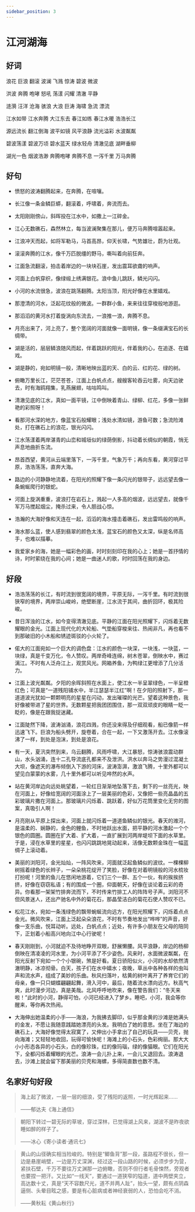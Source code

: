 ```yaml
---
sidebar_position: 3
---
```


# 江河湖海

## 好词

浪花 巨浪 翻滚 波澜 飞溅 惊涛 碧波 微波

洪波 奔腾 咆哮 怒吼 荡漾 闪耀 清澈 平静

涟漪 汪洋 沧海 骇浪 大浪 巨涛 海啸 急流 漂流

江水如带 江水奔腾 大江东去 春江如练 春江水暖 浩浩长江

源远流长 翻江倒海 波平如镜 风平浪静 流光溢彩 水波粼粼

碧波荡漾 碧波万顷 碧水蓝天 绿水轻舟 清澈见底 湖畔垂柳

湖光一色 烟波浩渺 奔腾咆哮 奔腾不息 一泻千里 万马奔腾

## 好句

- 愤怒的波涛翻腾起来，在奔腾，在喧嚷。

- 长江像一条金鳞巨蟒，翻滚着，呼啸着，奔流而去。

- 太阳刚刚傍山，斜晖投在江水中，如撒上一江碎金。

- 江心无数礁石，森然林立，每当波澜聚集在那儿，便万马奔腾喧嚣起来。

- 江浪冲天而起，如将军勒马，马首高昂，仰天长啸，气势雄壮，蔚为壮观。

- 滚滚奔腾的江水，像千万匹脱缰的野马，嘶叫着向前狂奔。

- 江面急流翻滚，拍击着岸边的一块块石崖，发出震耳欲聋的响声。

- 河面上白帆穿织，像绿缎上绣满银花。浪中鱼儿跳跃，鳞光闪闪。

- 小河的水流很急，波浪在跳荡翻腾。太阳当顶，阳光好像在水里嬉戏。

- 那澄清的河水，泛起花纹般的微波。一群群小鱼，来来往往穿梭般地游逛。

- 那滔滔的黄河水打着旋涡向东流去，一浪推一浪，奔腾不息。

- 月亮出来了，河上亮了，整个宽阔的河面就像一面明镜，像一条缀满宝石的长绸带。

- 湖是活的，层层鳞浪随风而起，伴着跳跃的阳光，伴着我的心，在追逐、在嬉戏。

- 湖是静的，宛如明镜一般，清晰地映出蓝的天、白的云、红的花、绿的树。

- 俯瞰万里长江，茫茫苍苍，江面上白帆点点，艘艘客轮吞云吐雾，向天边驶去，时有海鸥翔集，乳燕展翅，咕咕鸣叫。

- 清澈见底的江水，真如一面平镜，江中倒映着青山、绿柳、红花，多像一张鲜艳的彩照呀！

- 看那河水深的地方，像蓝宝石般耀眼；浅处水清如镜，游鱼可数；急流险滩处，打在礁石上的浪花，银光闪闪。

- 江水荡漾着两岸湛青的山峦和城垣似的绿荫倒影，抖动着长绸似的朝霞，悄无声息地曲折东流。

- 昂首西望，黄河从云端里落下，一泻千里，气象万千；再向东看，黄河穿过平原，浩浩荡荡，直奔大海。

- 路边的小河静静地流着，在阳光的照耀下像一条闪光的银带子，远远望去像一条蜿蜒爬行的银蛇。

- 河面上旋涡重重，波浪打在岩石上，溅起一人多高的烟波，远远望去，就像千军万马搅起烟尘，掩杀过来，令人胆战心惊。

- 浩瀚的大海好像和天连在一起，滔滔的海水撞击着礁石，发出雷鸣般的响声。

- 海水那么蓝，使人感到翡翠的颜色太浅，蓝宝石的颜色又太深，纵是名师高手，也难以描摹。

- 我爱家乡的海，她是一幅彩色的画，时时刻刻印在我的心上；她是一首抒情的诗，时时萦绕在我的心间；她是一曲迷人的歌，时时回荡在我的身边。

## 好段

- 浩浩荡荡的长江，有时流到很宽阔的境界，平原无际，一泻千里。有时流到很狭窄的境界，两岸崇山峻岭，绝壁断崖，江水流于其间，曲折回环，极其险峻。

- 昔日浑浊的江水，如今变得清澈见底。平静的江面在阳光照耀下，闪烁着无数耀眼的金光。江面上现代化的大轮船、气垫船穿梭来往、热闹非凡，再也看不到那破旧的小木船和锈迹斑驳的小火轮了。

- 偌大的江面宛如一个巨大的调色盘：江水的颜色一块深，一块浅，一块蓝，一块绿，真是千变万化，令人赞叹。两岸奇峰连绵，树木苍翠，倒映水中，赛过漓江。不时有人泛舟江上，观赏风光。网箱养鱼，为鸭绿江更增添了几分活力。

- 江面上波光粼粼。夕阳的余晖斜照在水面上，使江水一半呈翠绿色，一半呈橙红色；可真是“一道残阳铺水中，半江瑟瑟半江红”啊！在夕阳的照射下，那一道道波光犹如一颗颗明亮的星星在闪动，发出璀璨的光芒。望着这种景色，我好像被带进了星的世界。无数颗星把我团团围住，那一双双顽皮的眼睛一眨一眨的，像是在跟我捉迷藏。

- 江面陡然下降，波涛汹涌，浪花四溅，你还没来得及仔细观看，船已像箭一样迅速飞下。巨浪为船头劈开，旋卷着，合在一起，一下又激荡开去。江水像滚沸了一样，到处是泡沫，到处是浪花。

- 有一天，夏汛突然到来，乌云翻腾，风雨呼啸，大江暴怒，惊涛骇浪震动群山，水头汹涌，连十二孔导流底孔都来不及泄洪。洪水以奔马之势漫过混凝土大坝，像遮天的瀑布倾倒入下游的河床，波涛澎湃，激浪飞腾，十里外都可以望见白蒙蒙的水雾，几十里外都可以听见哗然的水声。

- 站在黄河岸边向远处眺望着，一轮红日渐渐地坠落下去，剩下的一丝亮光，映在河面上，好像给宽阔的河面涂上了一层美丽的色彩，又像把一些亮晶晶的五彩玻璃片撒在河面上。那玻璃片闪烁着、跳跃着，好似万花筒里变化无穷的图案，真吸引人啊！

- 月亮刚从平原上探出来，河面上就闪烁着一道道鱼鳞似的银光。春天的潍河，是温柔的、娴静的，金色的鲤鱼，不时地跃出水面，把平静的河水激起一个个银色的圆圈。圆圈在扩大着、扩大着，一直扩展到河两岸堤坝下面的水草里。于是，浸在水草里的星星，也闪闪跳跳地晃动起来，活像无数颗金珠在一幅蓝绸子上滚动着。

- 美丽的浏阳河，金光灿灿，一阵风吹来，河面就泛起鱼鳞似的波纹。一棵棵柳树摇着绿色的长辫子，一朵朵桃花绽开了笑脸，好像在对着明镜般的河水梳妆打扮呢！河里的鱼儿在悠闲地游着，它们三个一群、五个一伙，有的挨挨挤挤，好像在窃窃私语；有的围成一个圈，仰面朝天，好像在谈论着云彩的奇异。你看那一架架竹排奔流而下，不时传来竹排工人的阵阵号子声。浏阳河不但风景迷人，还出产驰名中外的菊花石，那晶莹洁白的菊花石使人赞叹不已。

- 松花江水，宛如一条浅绿色的飘带蜿蜒流向远方，在阳光照耀下，闪烁着点点金光。微风吹来，江面上泛起朵朵浪花，不时有节奏地发出“哗哗”的声音，好像一支乐曲，悦耳动听。远处，白帆点点；近处，有许多小朋友在父母的陪同下，正划着小船高兴地向江中心行驶呢！

- 春天刚刚到，小河就迫不及待地睁开双眼，舒展懒腰。风平浪静，岸边的杨柳倒映在清凌凌的河水里，为小河平添了不少姿色。风来时，水面微波粼粼，在阳光反射下宛如一个个小银碗，煞是好看。夏日骄阳似火，小河的水却依然清澈明静，冰凉彻骨。白天，孩子们在水中嬉水；夜晚，草丛中各种各样的虫叫声和流水声，组成了美妙的乐曲。秋风扫落叶，枯黄的树叶离开了养育它们的母亲，像一只只蝴蝶翩翩起舞，滑入河中，最后，随着流水漂向远方。秋高气爽，此时漫步河边，真是美哉。北风呼呼地吹来，像在警告我们：“冬天来啦！”此时的小河，静得可怕，小河已经进入了梦乡。睡吧，小河，我会等你醒来，等你再次热闹。
- 大海伸出她温柔的小手——海浪，为我拂去脚印，似乎那金黄的沙滩是她满头的金发，不愿让我随意践踏她漂亮的头发。我明白了她的意思。坐在了海边的礁石上，大海好像觉得太寂寞了，又伸出小手拿出了自己的玩具——贝壳，抛向海滩；又轻轻地收回，玩得可愉快呢！海滩上的小石头，色彩绚丽。那大大小小形态各异的小石头，白的像珍珠，红的像玛瑙，绿的像猫眼。它们在阳光下，全都闪烁着耀眼的光芒。浪涛一会儿扑上来，一会儿又退回去。浪涛退去，沙滩上就会留下那美丽的贝壳和海螺，多得简直数也数不清。

## 名家好句好段

> 海上起了微波，一层一层的细浪，受了残阳的返照，一时光辉起来……
>
> ——郁达夫《海上通信》

> 朝阳下转过一碧无际的草坡，穿过深林，已觉得湖上风来，湖波不是昨夜欲睡如醉的样子了。
>
> ——冰心《寄小读者·通讯七》

> 黄山的山径确实相当险峻的。特别是“鲫鱼背”那一段，虽路程不很长，但一边是悬崖峭壁，一边是万丈深渊，经过这一段山路的时候，必须步步为营，紧扶石壁，千万不要往万丈渊那一边俯瞰，否则不但行者毛骨悚然，旁观者也要捏一把汗。又比如“一线天”，要通过一道狭窄的隘道，道中两壁夹立，高达数十丈，真是“天不容数尺光，道不并两人趾”，抬头一望，颇有点阴森逼侧、头晕目眩之感，要是有心脏病或者神经衰弱的人，恐怕会吃不消。
>
> ——黄秋耘《黄山秋行》
